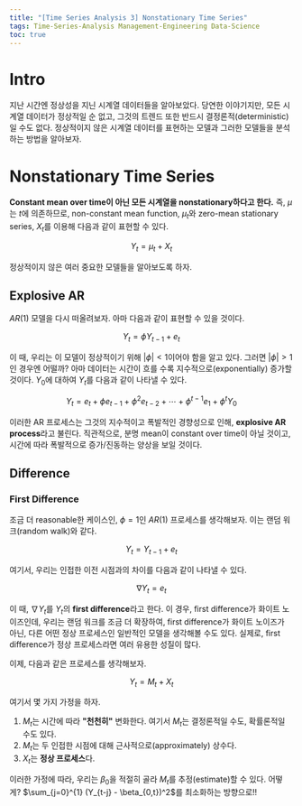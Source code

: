 ```yaml
---
title: "[Time Series Analysis 3] Nonstationary Time Series"
tags: Time-Series-Analysis Management-Engineering Data-Science
toc: true
---
```


# Intro
지난 시간엔 정상성을 지닌 시계열 데이터들을 알아보았다. 당연한 이야기지만, 모든 시계열 데이터가 정상적일 순 없고, 그것의 트렌드 또한 반드시 결정론적(deterministic)일 수도 없다. 정상적이지 않은 시계열 데이터를 표현하는 모델과 그러한 모델들을 분석하는 방법을 알아보자.


# Nonstationary Time Series
**Constant mean over time이 아닌 모든 시계열을 nonstationary하다고 한다.** 즉, $\mu$는 $t$에 의존하므로, non-constant mean function, $\mu_t$와 zero-mean stationary series, $X_t$를 이용해 다음과 같이 표현할 수 있다.

$$Y_t = \mu_t + X_t $$ 

정상적이지 않은 여러 중요한 모델들을 알아보도록 하자.

## Explosive AR
$AR(1)$ 모델을 다시 떠올려보자. 아마 다음과 같이 표현할 수 있을 것이다.

$$Y_t = \phi Y_{t-1} + e_t$$

이 때, 우리는 이 모델이 정상적이기 위해 $\vert\phi\vert < 1$이어야 함을 알고 있다. 그러면 $\vert \phi \vert > 1$인 경우엔 어떨까? 아마 데이터는 시간이 흐를 수록 지수적으로(exponentially) 증가할 것이다. $Y_0$에 대하여 $Y_t$를 다음과 같이 나타낼 수 있다.

$$ Y_t = e_t + \phi e_{t-1} + \phi^2 e_{t-2} + \cdots + \phi^{t-1}e_1 + \phi^t Y_0 $$

이러한 AR 프로세스는 그것의 지수적이고 폭발적인 경향성으로 인해, **explosive AR process**라고 불린다. 직관적으로, 분명 mean이 constant over time이 아닐 것이고, 시간에 따라 폭발적으로 증가/진동하는 양상을 보일 것이다.

## Difference
### First Difference
조금 더 reasonable한 케이스인, $\phi=1$인 $AR(1)$ 프로세스를 생각해보자. 이는 랜덤 워크(random walk)와 같다.

$$ Y_t = Y_{t-1} + e_t$$

여기서, 우리는 인접한 이전 시점과의 차이를 다음과 같이 나타낼 수 있다.

$$\nabla Y_t = e_t $$

이 때, $\nabla Y_t$를 $Y_t$의 **first difference**라고 한다. 이 경우, first difference가 화이트 노이즈인데, 우리는 랜덤 워크를 조금 더 확장하여, first difference가 화이트 노이즈가 아닌, 다른 어떤 정상 프로세스인 일반적인 모델을 생각해볼 수도 있다. 실제로, first difference가 정상 프로세스라면 여러 유용한 성질이 많다. 

이제, 다음과 같은 프로세스를 생각해보자.

$$Y_t = M_t + X_t$$

여기서 몇 가지 가정을 하자.

1. $M_t$는 시간에 따라 **"천천히"** 변화한다. 여기서 $M_t$는 결정론적일 수도, 확률론적일 수도 있다.
2. $M_t$는 두 인접한 시점에 대해 근사적으로(approximately) 상수다.
3. $X_t$는 **정상 프로세스**다.

이러한 가정에 따라, 우리는 $\beta_0$을 적절히 골라 $M_t$를 추정(estimate)할 수 있다. 어떻게? $\sum_{j=0}^{1} (Y_{t-j} - \beta_{0,t})^2$를 최소화하는 방향으로!!


